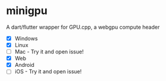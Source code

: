 # minigpu
 A dart/flutter wrapper for GPU.cpp, a webgpu compute header

 - [x] Windows
 - [x] Linux
 - [ ] Mac - Try it and open issue!
 - [x] Web
 - [x] Android
 - [ ] iOS - Try it and open issue!
